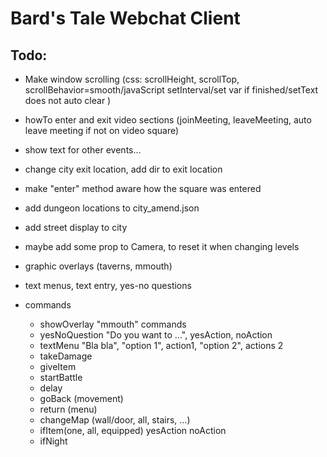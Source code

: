 # Bard's Tale Webchat Client

##  Todo:
- Make window scrolling (css: scrollHeight, scrollTop, scrollBehavior=smooth/javaScript setInterval/set var if finished/setText does not auto clear )
- howTo enter and exit video sections (joinMeeting, leaveMeeting, auto leave meeting if not on video square)
- show text for other events...
- change city exit location, add dir to exit location
- make "enter" method aware how the square was entered
- add dungeon locations to city_amend.json
- add street display to city
- maybe add some prop to Camera, to reset it when changing levels
- graphic overlays (taverns, mmouth)
- text menus, text entry, yes-no questions



- commands
  - showOverlay "mmouth" commands
  - yesNoQuestion "Do you want to ...", yesAction, noAction
  - textMenu "Bla bla", "option 1", action1, "option 2", actions 2
  - takeDamage
  - giveItem
  - startBattle
  - delay
  - goBack (movement)
  - return (menu)
  - changeMap (wall/door, all, stairs, ...)
  - ifItem(one, all, equipped) yesAction noAction
  - ifNight
